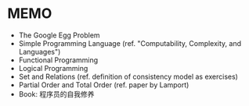 # MEMO

- The Google Egg Problem
- Simple Programming Language (ref. "Computability, Complexity, and Languages")
- Functional Programming
- Logical Programming
- Set and Relations (ref. definition of consistency model as exercises)
- Partial Order and Total Order (ref. paper by Lamport)
- Book: 程序员的自我修养
